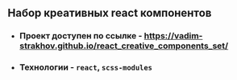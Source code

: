 ## Набор креативных react компонентов

 - ### Проект доступен по ссылке - https://vadim-strakhov.github.io/react_creative_components_set/
 - ### Технологии - `react`, `scss-modules`
